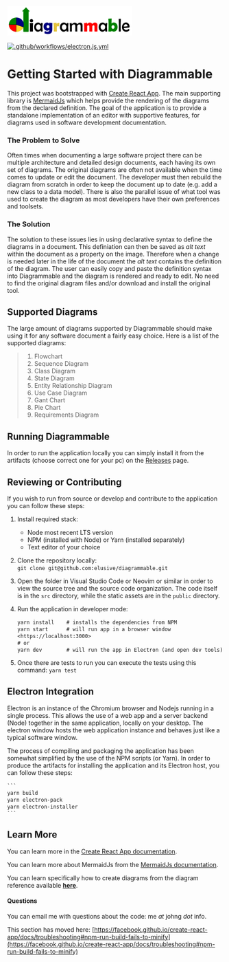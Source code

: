 
![diagrammable logo](public/diagrammable_title.png)

[![.github/workflows/electron.js.yml](https://github.com/elusive/diagrammable/actions/workflows/electron.js.yml/badge.svg?branch=main)](https://github.com/elusive/diagrammable/actions/workflows/electron.js.yml)
# Getting Started with Diagrammable

This project was bootstrapped with [Create React App](https://github.com/facebook/create-react-app). The main 
supporting library is [MermaidJs](https://mermaid-js.github.io/mermaid/#/) which helps provide the rendering
of the diagrams from the declared definition. The goal of the application is to provide a standalone implementation
of an editor with supportive features, for diagrams used in software development documentation. 

### The Problem to Solve
Often times when documenting a large software project there can be multiple architecture and detailed design
documents, each having its own set of diagrams. The original diagrams are often not available when the time 
comes to update or edit the document. The developer must then rebuild the diagram from scratch in order to
keep the document up to date (e.g. add a new class to a data model). There is also the parallel issue of what
tool was used to create the diagram as most developers have their own preferences and toolsets. 

### The Solution
The solution to these issues lies in using declarative syntax to define the diagrams in a document. This definiation
can then be saved as *alt text* within the document as a property on the image. Therefore when a change is needed
later in the life of the document the *alt text* contains the definition of the diagram. The user can easily copy
and paste the definition syntax into Diagrammable and the diagram is rendered and ready to edit. No need to find 
the original diagram files and/or download and install the original tool. 

## Supported Diagrams
The large amount of diagrams supported by Diagrammable should make using it for any software document a fairly easy choice. Here is a list of the supported diagrams:

> 1. Flowchart
> 2. Sequence Diagram
> 3. Class Diagram
> 4. State Diagram
> 5. Entity Relationship Diagram
> 6. Use Case Diagram
> 7. Gant Chart
> 8. Pie Chart
> 9. Requirements Diagram


## Running Diagrammable
In order to run the application locally you can simply install it from the artifacts (choose correct one for your pc) on the [Releases]() page. 


## Reviewing or Contributing
If you wish to run from source or develop and contribute to the application you can follow these steps:

1. Install required stack:
    - Node most recent LTS version
    - NPM (installed with Node) or Yarn (installed separately)
    - Text editor of your choice

2. Clone the repository locally:    
    `git clone git@github.com:elusive/diagrammable.git`

3. Open the folder in Visual Studio Code or Neovim or similar in order to view the source tree and the source code organization. The code itself is in the `src` directory, while the static assets are in the `public` directory.

4. Run the application in developer mode:
    ```
    yarn install    # installs the dependencies from NPM
    yarn start      # will run app in a browser window <https://localhost:3000>
    # or
    yarn dev        # will run the app in Electron (and open dev tools)
    ```

5. Once there are tests to run you can execute the tests using this command:
    `yarn test`

## Electron Integration
Electron is an instance of the Chromium browser and Nodejs running in a single process. This allows the use of a web app and a server backend (Node) together in the same application, locally on your desktop. The electron window hosts the web application instance and behaves just like a typical software window.

The process of compiling and packaging the application has been somewhat simplified by the use of the NPM scripts (or Yarn). In order to produce the artifacts for installing the application and its Electron host, you can follow these steps:

    ```
    yarn build
    yarn electron-pack
    yarn electron-installer
    ```

## Learn More

You can learn more in the [Create React App documentation](https://facebook.github.io/create-react-app/docs/getting-started).

You can learn more about MermaidJs from the [MermaidJs documentation](https://mermaid-js.github.io/mermaid/#/).

You can learn specifically how to create diagrams from the diagram reference available [**here**](https://mermaid-js.github.io/mermaid/#/./n00b-syntaxReference). 

#### Questions
You can email me with questions about the code: me *at* johng *dot* info.

This section has moved here: [https://facebook.github.io/create-react-app/docs/troubleshooting#npm-run-build-fails-to-minify](https://facebook.github.io/create-react-app/docs/troubleshooting#npm-run-build-fails-to-minify)
